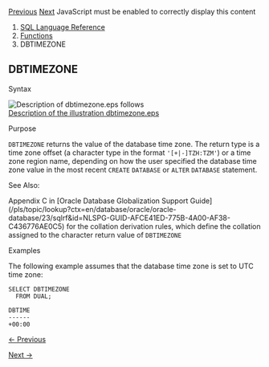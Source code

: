 [Previous](DATAOBJ_TO_PARTITION.md) [Next](DECODE.md) JavaScript must be
enabled to correctly display this content

  1. [SQL Language Reference ](index.md)
  2. [Functions](Functions.md)
  3. DBTIMEZONE 

## DBTIMEZONE

Syntax

![Description of dbtimezone.eps
follows](https://docs.oracle.com/en/database/oracle/oracle-database/23/sqlrf/img/dbtimezone.gif)  
[Description of the illustration dbtimezone.eps](img_text/dbtimezone.md)

Purpose

`DBTIMEZONE` returns the value of the database time zone. The return type is a
time zone offset (a character type in the format `'[+|-]TZH:TZM'`) or a time
zone region name, depending on how the user specified the database time zone
value in the most recent `CREATE` `DATABASE` or `ALTER` `DATABASE` statement.

See Also:

Appendix C in [Oracle Database Globalization Support
Guide](/pls/topic/lookup?ctx=en/database/oracle/oracle-
database/23/sqlrf&id=NLSPG-GUID-AFCE41ED-775B-4A00-AF38-C436776AE0C5) for the
collation derivation rules, which define the collation assigned to the
character return value of `DBTIMEZONE`

Examples

The following example assumes that the database time zone is set to UTC time
zone:

    
    
    SELECT DBTIMEZONE
      FROM DUAL;
    
    DBTIME
    ------
    +00:00


[← Previous](DATAOBJ_TO_PARTITION.md)

[Next →](DECODE.md)
